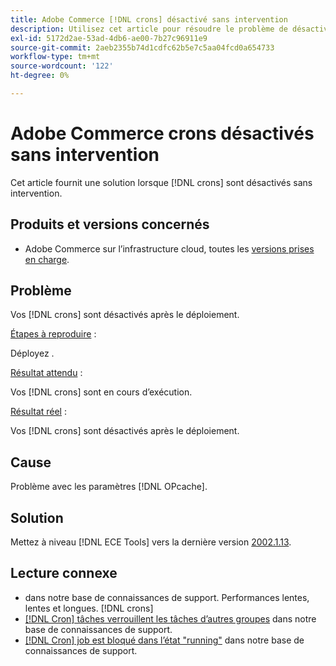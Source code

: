 ```yaml
---
title: Adobe Commerce [!DNL crons] désactivé sans intervention
description: Utilisez cet article pour résoudre le problème de désactivation de [!DNL crons] sans intervention.
exl-id: 5172d2ae-53ad-4db6-ae00-7b27c96911e9
source-git-commit: 2aeb2355b74d1cdfc62b5e7c5aa04fcd0a654733
workflow-type: tm+mt
source-wordcount: '122'
ht-degree: 0%

---
```


# Adobe Commerce crons désactivés sans intervention

Cet article fournit une solution lorsque [!DNL crons] sont désactivés sans intervention.

## Produits et versions concernés

* Adobe Commerce sur l’infrastructure cloud, toutes les [versions prises en charge](https://www.adobe.com/content/dam/cc/en/legal/terms/enterprise/pdfs/Adobe-Commerce-Software-Lifecycle-Policy.pdf).

## Problème

Vos [!DNL crons] sont désactivés après le déploiement.

<u>Étapes à reproduire</u> :

Déployez .

<u>Résultat attendu</u> :

Vos [!DNL crons] sont en cours d’exécution.

<u>Résultat réel</u> :

Vos [!DNL crons] sont désactivés après le déploiement.

## Cause

Problème avec les paramètres [!DNL OPcache].

## Solution

Mettez à niveau [!DNL ECE Tools] vers la dernière version [2002.1.13](https://experienceleague.adobe.com/en/docs/commerce-cloud-service/user-guide/release-notes/ece-tools-package#v2002113).

## Lecture connexe

* [ ](https://experienceleague.adobe.com/docs/commerce-knowledge-base/kb/troubleshooting/miscellaneous/slow-performance-slow-and-long-running-crons.html) dans notre base de connaissances de support. Performances lentes, lentes et longues. [!DNL crons]
* [[!DNL Cron] tâches verrouillent les tâches d’autres groupes](https://experienceleague.adobe.com/docs/commerce-knowledge-base/kb/troubleshooting/miscellaneous/cron-tasks-lock-tasks-from-other-groups.html?lang=en) dans notre base de connaissances de support.
* [[!DNL Cron] job est bloqué dans l’état &quot;running&quot;](https://experienceleague.adobe.com/docs/commerce-knowledge-base/kb/troubleshooting/miscellaneous/cron-job-is-stuck-in-running-status.html?lang=en) dans notre base de connaissances de support.
